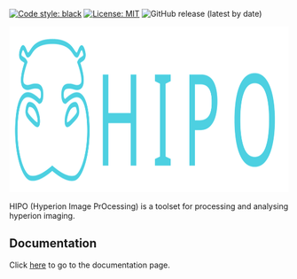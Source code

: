 [![Code style: black](https://img.shields.io/badge/code%20style-black-000000.svg)](https://github.com/psf/black)
[![License: MIT](https://img.shields.io/badge/License-MIT-yellow.svg)](https://opensource.org/licenses/MIT)
![GitHub release (latest by date)](https://img.shields.io/github/v/release/Jose-Verdu-Diaz/hipo?color=orange)

<p align="center">
  <img height="300" src="https://github.com/Jose-Verdu-Diaz/hipo/blob/main/lib/img/banner.svg">
</p>

HIPO (Hyperion Image PrOcessing) is a toolset for processing and analysing hyperion imaging.

## Documentation

Click [here](https://jose-verdu-diaz.github.io/hipo/) to go to the documentation page.

